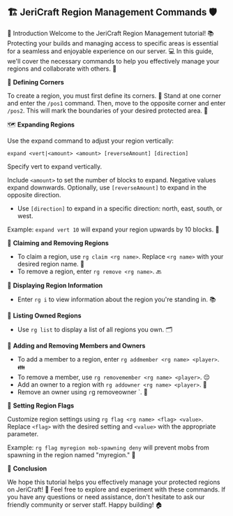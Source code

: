 ## 🏗️ JeriCraft Region Management Commands 🛡️

🎯 Introduction
Welcome to the JeriCraft Region Management tutorial! 📚 Protecting your builds and managing access to specific areas is
essential for a seamless and enjoyable experience on our server. 💻 In this guide, we'll cover the necessary commands to
help you effectively manage your regions and collaborate with others. 🤝

🔺 **Defining Corners**

To create a region, you must first define its corners. 🌟 Stand at one corner and enter the `/pos1` command. Then, move
to the opposite corner and enter `/pos2`. This will mark the boundaries of your desired protected area. 🔲

🗺️ **Expanding Regions**

Use the expand command to adjust your region vertically:

`expand <vert|<amount> <amount> [reverseAmount] [direction]`

Specify vert to expand vertically.

Include `<amount>` to set the number of blocks to expand. Negative values expand downwards.
Optionally, use `[reverseAmount]` to expand in the opposite direction.

- Use `[direction]` to expand in a specific direction: north, east, south, or west.

Example: `expand vert 10` will expand your region upwards by 10 blocks. 📏

🔐 **Claiming and Removing Regions**

- To claim a region, use `rg claim <rg name>`. Replace `<rg name>` with your desired region name. 🚩
- To remove a region, enter `rg remove <rg name>`. 🔙

📖 **Displaying Region Information**

- Enter `rg i` to view information about the region you're standing in. 📚

📝 **Listing Owned Regions**

- Use `rg list` to display a list of all regions you own. 🗂️

👥 **Adding and Removing Members and Owners**

- To add a member to a region, enter `rg addmember <rg name> <player>`. 👪
- To remove a member, use `rg removemember <rg name> <player>`. 😔
- Add an owner to a region with `rg addowner <rg name> <player>`. 🤴
- Remove an owner using `r`g removeowner <rg name> <player>`. 👑

🔮 **Setting Region Flags**

Customize region settings using `rg flag <rg name> <flag> <value>`. Replace `<flag>` with the desired setting
and `<value>` with the appropriate parameter.

Example: `rg flag myregion mob-spawning deny` will prevent mobs from spawning in the region named "myregion." 🚫

🌟 **Conclusion**

We hope this tutorial helps you effectively manage your protected regions on JeriCraft! 💖 Feel free to explore and
experiment with these commands. If you have any questions or need assistance, don't hesitate to ask our friendly
community or server staff. Happy building! 🏠
